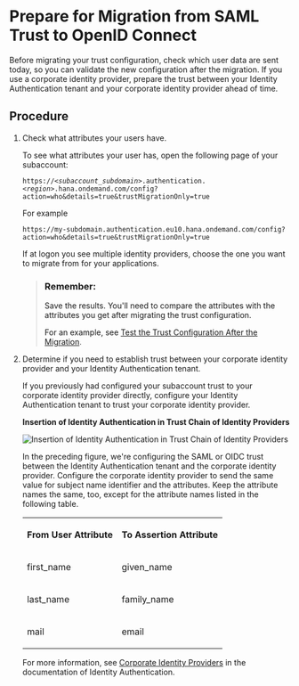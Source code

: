 <!-- loio269f60d804bd499d821312cd1ad3ff0b -->

# Prepare for Migration from SAML Trust to OpenID Connect

Before migrating your trust configuration, check which user data are sent today, so you can validate the new configuration after the migration. If you use a corporate identity provider, prepare the trust between your Identity Authentication tenant and your corporate identity provider ahead of time.



<a name="loio269f60d804bd499d821312cd1ad3ff0b__steps_yvg_gsz_gxb"/>

## Procedure

1.  Check what attributes your users have.

    To see what attributes your user has, open the following page of your subaccount:

    <code>https://<i class="varname">&lt;subaccount_subdomain&gt;</i>.authentication.<i class="varname">&lt;region&gt;</i>.hana.ondemand.com/config?action=who&amp;details=true&amp;trustMigrationOnly=true</code>

    For example

    `https://my-subdomain.authentication.eu10.hana.ondemand.com/config?action=who&details=true&trustMigrationOnly=true`

    If at logon you see multiple identity providers, choose the one you want to migrate from for your applications.

    > ### Remember:  
    > Save the results. You'll need to compare the attributes with the attributes you get after migrating the trust configuration.
    > 
    > For an example, see [Test the Trust Configuration After the Migration](test-the-trust-configuration-after-the-migration-edc7c42.md).

2.  Determine if you need to establish trust between your corporate identity provider and your Identity Authentication tenant.

    If you previously had configured your subaccount trust to your corporate identity provider directly, configure your Identity Authentication tenant to trust your corporate identity provider.

      
      
    **Insertion of Identity Authentication in Trust Chain of Identity Providers**

    ![](images/Injection_of_IAS_Between_Corp_IDP_db96a95.png "Insertion of Identity
                                    Authentication in Trust Chain of Identity
    							Providers")

    In the preceding figure, we're configuring the SAML or OIDC trust between the Identity Authentication tenant and the corporate identity provider. Configure the corporate identity provider to send the same value for subject name identifier and the attributes. Keep the attribute names the same, too, except for the attribute names listed in the following table.


    <table>
    <tr>
    <th valign="top">

    From User Attribute


    
    </th>
    <th valign="top">

    To Assertion Attribute


    
    </th>
    </tr>
    <tr>
    <td valign="top">
    
    first\_name


    
    </td>
    <td valign="top">
    
    given\_name


    
    </td>
    </tr>
    <tr>
    <td valign="top">
    
    last\_name


    
    </td>
    <td valign="top">
    
    family\_name


    
    </td>
    </tr>
    <tr>
    <td valign="top">
    
    mail


    
    </td>
    <td valign="top">
    
    email


    
    </td>
    </tr>
    </table>
    
    For more information, see [Corporate Identity Providers](https://help.sap.com/docs/IDENTITY_AUTHENTICATION/6d6d63354d1242d185ab4830fc04feb1/19f3eca47db643b6aad448b5dc1075ad.html) in the documentation of Identity Authentication.


